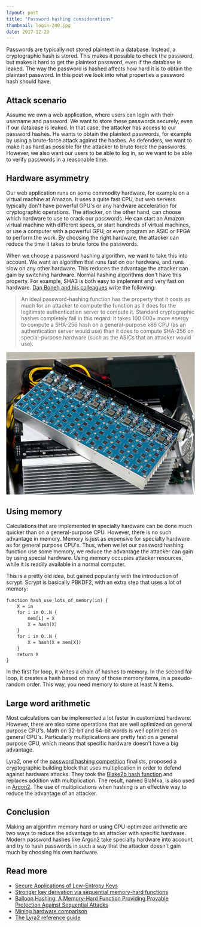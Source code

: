 ```yaml
---
layout: post
title: "Password hashing considerations"
thumbnail: login-240.jpg
date: 2017-12-20
---
```


Passwords are typically not stored plaintext in a database. Instead, a cryptographic hash is stored. This makes it possible to check the password, but makes it hard to get the plaintext password, even if the database is leaked. The way the password is hashed affects how hard it is to obtain the plaintext password. In this post we look into what properties a password hash should have.

<!-- photo source: https://pixabay.com/en/login-password-log-sign-on-turn-on-1203603/ -->

## Attack scenario

Assume we own a web application, where users can login with their username and password. We want to store these passwords securely, even if our database is leaked. In that case, the attacker has access to our password hashes. He wants to obtain the plaintext passwords, for example by using a brute-force attack against the hashes. As defenders, we want to make it as hard as possible for the attacker to brute force the passwords. However, we also want our users to be able to log in, so we want to be able to verify passwords in a reasonable time.

## Hardware asymmetry

Our web application runs on some commodity hardware, for example on a virtual machine at Amazon. It uses a quite fast CPU, but web servers typically don't have powerful GPU's or any hardware acceleration for cryptographic operations. The attacker, on the other hand, can choose which hardware to use to crack our passwords. He can start an Amazon virtual machine with different specs, or start hundreds of virtual machines, or use a computer with a powerful GPU, or even program an ASIC or FPGA to perform the work. By choosing the right hardware, the attacker can reduce the time it takes to brute force the passwords.

When we choose a password hashing algorithm, we want to take this into account. We want an algorithm that runs fast on our hardware, and runs slow on any other hardware. This reduces the advantage the attacker can gain by switching hardware. Normal hashing algorithms don't have this property. For example, SHA3 is both easy to implement and very fast on hardware. [Dan Boneh and his colleagues](https://eprint.iacr.org/2016/027.pdf) write the following:

> An ideal password-hashing function has the property that it costs as much for an attacker to compute the function as it does for the legitimate authentication server to compute it. Standard cryptographic hashes completely fail in this regard: it takes 100 000× more energy to compute a SHA-256 hash on a general-purpose x86 CPU (as an authentication server would use) than it does to compute SHA-256 on special-purpose hardware (such as the ASICs that an attacker would use).

<img src="/images/password-hashing-asic-computer.jpg" alt="ASIC bitcoin mining machine">
<!-- photo source: https://commons.wikimedia.org/wiki/File:Avalon-An_ASIC_base_bitcoin_machine.jpg -->

## Using memory

Calculations that are implemented in specialty hardware can be done much quicker than on a general-purpose CPU. However, there is no such advantage in memory. Memory is just as expensive for specialty hardware as for general purpose CPU's. Thus, when we let our password hashing function use some memory, we reduce the advantage the attacker can gain by using special hardware. Using memory occupies attacker resources, while it is readily available in a normal computer.

This is a pretty old idea, but gained popularity with the introduction of scrypt. Scrypt is basically PBKDF2, with an extra step that uses a lot of memory:

    function hash_use_lots_of_memory(in) {
        X = in
        for i in 0..N {
            mem[i] = X
            X = hash(X)
        }
        for i in 0..N {
            X = hash(X ⊕ mem[X])
        }
        return X
    }

In the first for loop, it writes a chain of hashes to memory. In the second for loop, it creates a hash based on many of those memory items, in a pseudo-random order. This way, you need memory to store at  least _N_ items.

## Large word arithmetic

Most calculations can be implemented a lot faster in customized hardware. However, there are also some operations that are well optimized on general purpose CPU's. Math on 32-bit and 64-bit words is well optimized on general CPU's. Particularly multiplications are pretty fast on a general purpose CPU, which means that specific hardware doesn't have a big advantage.

Lyra2, one of the [password hashing competition](https://password-hashing.net/) finalists, proposed a cryptographic building block that uses multiplication in order to defend against hardware attacks. They took the [Blake2b hash function](https://blake2.net/) and replaces addition with multiplication. The result, named BlaMka, is also used in [Argon2](https://www.cryptolux.org/images/0/0d/Argon2.pdf). The use of multiplications when hashing is an effective way to reduce the advantage of an attacker.

## Conclusion

Making an algorithm memory hard or using CPU-optimized arithmetic are two ways to reduce the advantage to an attacker with specific hardware. Modern password hashes like Argon2 take specialty hardware into account, and try to hash passwords in such a way that the attacker doesn't gain much by choosing his own hardware.

## Read more

* [Secure Applications of Low-Entropy Keys](https://www.schneier.com/academic/archives/1998/01/secure_applications.html)
* [Stronger key derivation via sequential memory-hard functions](https://www.tarsnap.com/scrypt/scrypt.pdf)
* [Balloon Hashing: A Memory-Hard Function Providing Provable Protection Against Sequential Attacks](https://eprint.iacr.org/2016/027.pdf)
* [Mining hardware comparison](https://en.bitcoin.it/wiki/Mining_hardware_comparison)
* [The Lyra2 reference guide](https://password-hashing.net/submissions/specs/Lyra2-v3.pdf)
